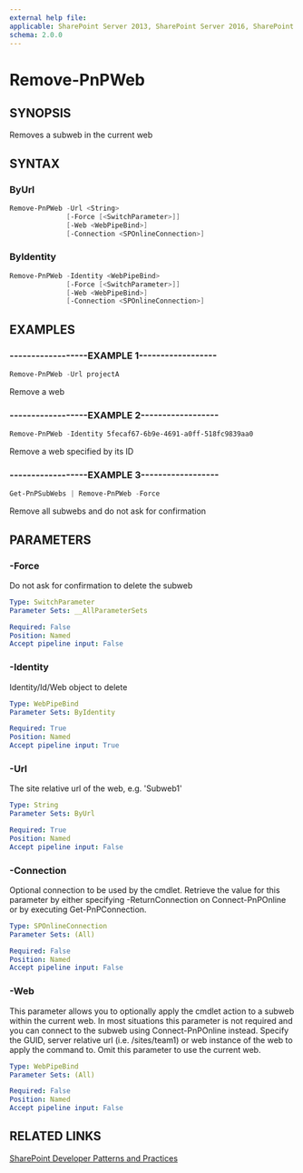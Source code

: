 ```yaml
---
external help file:
applicable: SharePoint Server 2013, SharePoint Server 2016, SharePoint Server 2019, SharePoint Online
schema: 2.0.0
---
```

# Remove-PnPWeb

## SYNOPSIS
Removes a subweb in the current web

## SYNTAX 

### ByUrl
```powershell
Remove-PnPWeb -Url <String>
              [-Force [<SwitchParameter>]]
              [-Web <WebPipeBind>]
              [-Connection <SPOnlineConnection>]
```

### ByIdentity
```powershell
Remove-PnPWeb -Identity <WebPipeBind>
              [-Force [<SwitchParameter>]]
              [-Web <WebPipeBind>]
              [-Connection <SPOnlineConnection>]
```

## EXAMPLES

### ------------------EXAMPLE 1------------------
```powershell
Remove-PnPWeb -Url projectA
```

Remove a web

### ------------------EXAMPLE 2------------------
```powershell
Remove-PnPWeb -Identity 5fecaf67-6b9e-4691-a0ff-518fc9839aa0
```

Remove a web specified by its ID

### ------------------EXAMPLE 3------------------
```powershell
Get-PnPSubWebs | Remove-PnPWeb -Force
```

Remove all subwebs and do not ask for confirmation

## PARAMETERS

### -Force
Do not ask for confirmation to delete the subweb

```yaml
Type: SwitchParameter
Parameter Sets: __AllParameterSets

Required: False
Position: Named
Accept pipeline input: False
```

### -Identity
Identity/Id/Web object to delete

```yaml
Type: WebPipeBind
Parameter Sets: ByIdentity

Required: True
Position: Named
Accept pipeline input: True
```

### -Url
The site relative url of the web, e.g. 'Subweb1'

```yaml
Type: String
Parameter Sets: ByUrl

Required: True
Position: Named
Accept pipeline input: False
```

### -Connection
Optional connection to be used by the cmdlet. Retrieve the value for this parameter by either specifying -ReturnConnection on Connect-PnPOnline or by executing Get-PnPConnection.

```yaml
Type: SPOnlineConnection
Parameter Sets: (All)

Required: False
Position: Named
Accept pipeline input: False
```

### -Web
This parameter allows you to optionally apply the cmdlet action to a subweb within the current web. In most situations this parameter is not required and you can connect to the subweb using Connect-PnPOnline instead. Specify the GUID, server relative url (i.e. /sites/team1) or web instance of the web to apply the command to. Omit this parameter to use the current web.

```yaml
Type: WebPipeBind
Parameter Sets: (All)

Required: False
Position: Named
Accept pipeline input: False
```

## RELATED LINKS

[SharePoint Developer Patterns and Practices](https://aka.ms/sppnp)